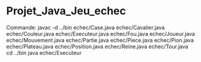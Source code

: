 # Projet_Java_Jeu_echec
Commande:
javac -d ../bin echec/Case.java echec/Cavalier.java echec/Couleur.java echec/Executeur.java echec/Fou.java echec/Joueur.java echec/Mouvement.java echec/Partie.java echec/Piece.java echec/Pion.java echec/Plateau.java echec/Position.java echec/Reine.java echec/Tour.java
cd ../bin
java echec/Executeur
